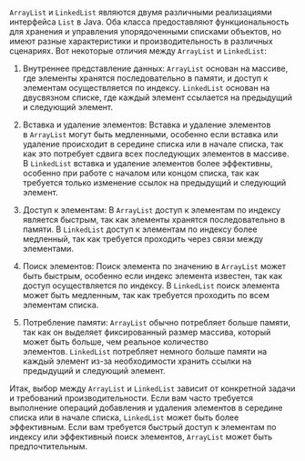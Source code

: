 `ArrayList` и `LinkedList` являются двумя различными реализациями интерфейса `List` в Java. Оба класса предоставляют функциональность для хранения и управления упорядоченными списками объектов, но имеют разные характеристики и производительность в различных сценариях. Вот некоторые отличия между `ArrayList` и `LinkedList`:

1. Внутреннее представление данных: `ArrayList` основан на массиве, где элементы хранятся последовательно в памяти, и доступ к элементам осуществляется по индексу. `LinkedList` основан на двусвязном списке, где каждый элемент ссылается на предыдущий и следующий элемент.
    
2. Вставка и удаление элементов: Вставка и удаление элементов в `ArrayList` могут быть медленными, особенно если вставка или удаление происходит в середине списка или в начале списка, так как это потребует сдвига всех последующих элементов в массиве. В `LinkedList` вставка и удаление элементов более эффективны, особенно при работе с началом или концом списка, так как требуется только изменение ссылок на предыдущий и следующий элемент.
    
3. Доступ к элементам: В `ArrayList` доступ к элементам по индексу является быстрым, так как элементы хранятся последовательно в памяти. В `LinkedList` доступ к элементам по индексу более медленный, так как требуется проходить через связи между элементами.
    
4. Поиск элементов: Поиск элемента по значению в `ArrayList` может быть быстрым, особенно если индекс элемента известен, так как доступ осуществляется по индексу. В `LinkedList` поиск элемента может быть медленным, так как требуется проходить по всем элементам списка.
    
5. Потребление памяти: `ArrayList` обычно потребляет больше памяти, так как он выделяет фиксированный размер массива, который может быть больше, чем реальное количество элементов. `LinkedList` потребляет немного больше памяти на каждый элемент из-за необходимости хранить ссылки на предыдущий и следующий элемент.
    

Итак, выбор между `ArrayList` и `LinkedList` зависит от конкретной задачи и требований производительности. Если вам часто требуется выполнение операций добавления и удаления элементов в середине списка или в начале списка, `LinkedList` может быть более эффективным. Если вам требуется быстрый доступ к элементам по индексу или эффективный поиск элементов, `ArrayList` может быть предпочтительным.